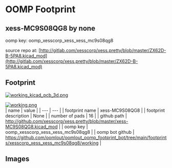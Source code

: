 # OOMP Footprint  
## xess-MC9S08QG8  by none  
  
oomp key: oomp_xesscorp_xess_xess_mc9s08qg8  
  
source repo at: [http://gitlab.com/xesscorp/xess.pretty/blob/master/ZX62D-B-5PA8.kicad_mod](http://gitlab.com/xesscorp/xess.pretty/blob/master/ZX62D-B-5PA8.kicad_mod)  
## Footprint  
  
[![working_kicad_pcb_3d.png](working_kicad_pcb_3d_600.png)](working_kicad_pcb_3d.png)  
  
[![working.png](working_600.png)](working.png)  
| name | value | 
| --- | --- | 
| footprint name | xess-MC9S08QG8 | 
| footprint description | None | 
| number of pads | 16 | 
| github path | http://github.com/xesscorp/xess.pretty/blob/master/xess-MC9S08QG8.kicad_mod | 
| oomp key | oomp_xesscorp_xess_xess_mc9s08qg8 | 
| oomp bot github | https://github.com/oomlout/oomlout_oomp_footprint_bot/tree/main/footprints/xesscorp_xess_xess_mc9s08qg8/working | 
## Images  
